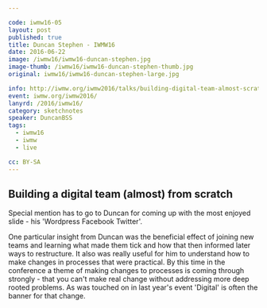 ```yaml
---

code: iwmw16-05
layout: post
published: true
title: Duncan Stephen - IWMW16
date: 2016-06-22
image: /iwmw16/iwmw16-duncan-stephen.jpg
image-thumb: /iwmw16/iwmw16-duncan-stephen-thumb.jpg
original: iwmw16/iwmw16-duncan-stephen-large.jpg

info: http://iwmw.org/iwmw2016/talks/building-digital-team-almost-scratch/
event: iwmw.org/iwmw2016/
lanyrd: /2016/iwmw16/
category: sketchnotes
speaker: DuncanBSS
tags:
  - iwmw16
  - iwmw
  - live

cc: BY-SA
---
```




## Building a digital team (almost) from scratch ##

Special mention has to go to Duncan for coming up with the most enjoyed slide - his 'Wordpress Facebook Twitter'.

One particular insight from Duncan was the beneficial effect of joining new teams and learning what made them tick and how that then informed later ways to restructure. It also was really useful for him to understand how to make changes in processes that were practical. By this time in the conference a theme of making changes to processes is coming through strongly - that you can't make real change without addressing more deep rooted problems. As was touched on in last year's event 'Digital' is often the banner for that change.
